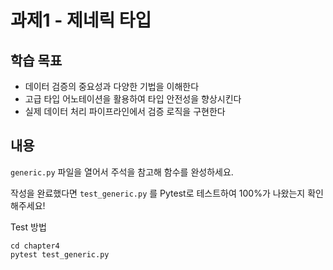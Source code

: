# 과제1 - 제네릭 타입

## 학습 목표

- 데이터 검증의 중요성과 다양한 기법을 이해한다
- 고급 타입 어노테이션을 활용하여 타입 안전성을 향상시킨다
- 실제 데이터 처리 파이프라인에서 검증 로직을 구현한다

## 내용

`generic.py` 파일을 열어서 주석을 참고해 함수를 완성하세요.

작성을 완료했다면 `test_generic.py` 를 Pytest로 테스트하여 100%가 나왔는지 확인해주세요!

Test 방법

```shell
cd chapter4
pytest test_generic.py
```
